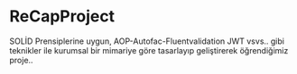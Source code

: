 # ReCapProject
SOLİD Prensiplerine uygun, AOP-Autofac-Fluentvalidation JWT vsvs.. gibi teknikler ile kurumsal bir mimariye göre tasarlayıp geliştirerek öğrendiğimiz proje.. 

